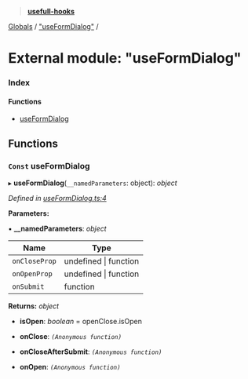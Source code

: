 > **[usefull-hooks](../README.md)**

[Globals](../README.md) / ["useFormDialog"](_useformdialog_.md) /

# External module: "useFormDialog"

### Index

#### Functions

* [useFormDialog](_useformdialog_.md#const-useformdialog)

## Functions

### `Const` useFormDialog

▸ **useFormDialog**(`__namedParameters`: object): *object*

*Defined in [useFormDialog.ts:4](https://github.com/FujiHaruka/usefull-hooks/blob/e7b36a2/src/useFormDialog.ts#L4)*

**Parameters:**

▪ **__namedParameters**: *object*

Name | Type |
------ | ------ |
`onCloseProp` | undefined \| function |
`onOpenProp` | undefined \| function |
`onSubmit` | function |

**Returns:** *object*

* **isOpen**: *boolean* =  openClose.isOpen

* **onClose**: *`(Anonymous function)`*

* **onCloseAfterSubmit**: *`(Anonymous function)`*

* **onOpen**: *`(Anonymous function)`*